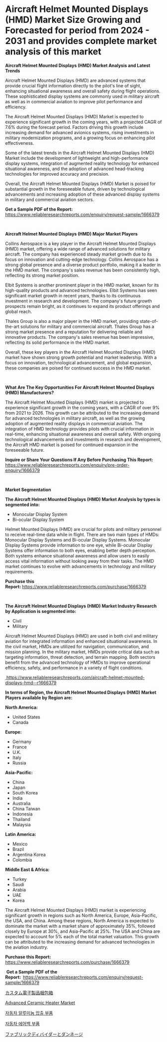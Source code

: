 <p><h1>Aircraft Helmet Mounted Displays (HMD) Market Size Growing and Forecasted for period from 2024 - 2031 and provides complete market analysis of this market</h1></p><p><strong>Aircraft Helmet Mounted Displays (HMD) Market Analysis and Latest Trends</strong></p>
<p><p>Aircraft Helmet Mounted Displays (HMD) are advanced systems that provide crucial flight information directly to the pilot's line of sight, enhancing situational awareness and overall safety during flight operations. These sophisticated display systems are commonly used in military aircraft as well as in commercial aviation to improve pilot performance and efficiency.</p><p>The Aircraft Helmet Mounted Displays (HMD) Market is expected to experience significant growth in the coming years, with a projected CAGR of 7.6% during the forecast period. Factors driving this growth include increasing demand for advanced avionics systems, rising investments in military modernization programs, and a growing focus on enhancing pilot effectiveness.</p><p>Some of the latest trends in the Aircraft Helmet Mounted Displays (HMD) Market include the development of lightweight and high-performance display systems, integration of augmented reality technology for enhanced situational awareness, and the adoption of advanced head-tracking technologies for improved accuracy and precision.</p><p>Overall, the Aircraft Helmet Mounted Displays (HMD) Market is poised for substantial growth in the foreseeable future, driven by technological advancements and increasing adoption of these advanced display systems in military and commercial aviation sectors.</p></p>
<p><strong>Get a Sample PDF of the Report:&nbsp;</strong> <a href="https://www.reliableresearchreports.com/enquiry/request-sample/1666379">https://www.reliableresearchreports.com/enquiry/request-sample/1666379</a></p>
<p>&nbsp;</p>
<p><strong>Aircraft Helmet Mounted Displays (HMD) Major Market Players</strong></p>
<p><p>Collins Aerospace is a key player in the Aircraft Helmet Mounted Displays (HMD) market, offering a wide range of advanced solutions for military aircraft. The company has experienced steady market growth due to its focus on innovation and cutting-edge technology. Collins Aerospace has a strong global presence and a diverse product portfolio, making it a leader in the HMD market. The company's sales revenue has been consistently high, reflecting its strong market position.</p><p>Elbit Systems is another prominent player in the HMD market, known for its high-quality products and advanced technologies. Elbit Systems has seen significant market growth in recent years, thanks to its continuous investment in research and development. The company's future growth prospects remain bright, as it continues to expand its product offerings and global reach.</p><p>Thales Group is also a major player in the HMD market, providing state-of-the-art solutions for military and commercial aircraft. Thales Group has a strong market presence and a reputation for delivering reliable and innovative products. The company's sales revenue has been impressive, reflecting its solid performance in the HMD market.</p><p>Overall, these key players in the Aircraft Helmet Mounted Displays (HMD) market have shown strong growth potential and market leadership. With a focus on innovation, technological advancement, and global expansion, these companies are poised for continued success in the HMD market.</p></p>
<p>&nbsp;</p>
<p><strong>What Are The Key Opportunities For Aircraft Helmet Mounted Displays (HMD) Manufacturers?</strong></p>
<p><p>The Aircraft Helmet Mounted Displays (HMD) market is projected to experience significant growth in the coming years, with a CAGR of over 9% from 2021 to 2026. This growth can be attributed to the increasing demand for advanced technologies in military aircraft, as well as the growing adoption of augmented reality displays in commercial aviation. The integration of HMD technology provides pilots with crucial information in real-time, enhancing situational awareness and overall safety. With ongoing technological advancements and investments in research and development, the Aircraft HMD market is poised for continued expansion in the foreseeable future.</p></p>
<p><strong>Inquire or Share Your Questions If Any Before Purchasing This Report:</strong> <a href="https://www.reliableresearchreports.com/enquiry/pre-order-enquiry/1666379">https://www.reliableresearchreports.com/enquiry/pre-order-enquiry/1666379</a></p>
<p>&nbsp;</p>
<p><strong>Market Segmentation</strong></p>
<p><strong>The Aircraft Helmet Mounted Displays (HMD) Market Analysis by types is segmented into:</strong></p>
<p><ul><li>Monocular Display System</li><li>Bi-ocular Display System</li></ul></p>
<p><p>Helmet Mounted Displays (HMD) are crucial for pilots and military personnel to receive real-time data while in flight. There are two main types of HMDs: Monocular Display Systems and Bi-ocular Display Systems. Monocular Display Systems provide information to one eye, while Bi-ocular Display Systems offer information to both eyes, enabling better depth perception. Both systems enhance situational awareness and allow users to easily access vital information without looking away from their tasks. The HMD market continues to evolve with advancements in technology and military requirements.</p></p>
<p><strong>Purchase this Report:&nbsp;</strong><a href="https://www.reliableresearchreports.com/purchase/1666379">https://www.reliableresearchreports.com/purchase/1666379</a></p>
<p>&nbsp;</p>
<p><strong>The Aircraft Helmet Mounted Displays (HMD) Market Industry Research by Application is segmented into:</strong></p>
<p><ul><li>Civil</li><li>Military</li></ul></p>
<p><p>Aircraft Helmet Mounted Displays (HMD) are used in both civil and military aviation for integrated information and enhanced situational awareness. In the civil market, HMDs are utilized for navigation, communication, and mission planning. In the military market, HMDs provide critical data such as targeting information, threat detection, and terrain mapping. Both sectors benefit from the advanced technology of HMDs to improve operational efficiency, safety, and performance in a variety of flight conditions.</p></p>
<p><a href="https://www.reliableresearchreports.com/aircraft-helmet-mounted-displays-hmd--r1666379">&nbsp;https://www.reliableresearchreports.com/aircraft-helmet-mounted-displays-hmd--r1666379</a></p>
<p><strong>In terms of Region, the Aircraft Helmet Mounted Displays (HMD) Market Players available by Region are:</strong></p>
<p>
    <p> <strong> North America: </strong>
        <ul>
            <li>United States</li>
            <li>Canada</li>
        </ul>
        </p> 
    <p> <strong> Europe: </strong>
        <ul>
            <li>Germany</li>
            <li>France</li>
            <li>U.K.</li>
            <li>Italy</li>
            <li>Russia</li>
        </ul>
        </p> 
    <p> <strong> Asia-Pacific: </strong>
        <ul>
            <li>China</li>
            <li>Japan</li>
            <li>South Korea</li>
            <li>India</li>
            <li>Australia</li>
            <li>China Taiwan</li>
            <li>Indonesia</li>
            <li>Thailand</li>
            <li>Malaysia</li>
        </ul>
        </p> 
    <p> <strong> Latin America: </strong>
        <ul>
            <li>Mexico</li>
            <li>Brazil</li>
            <li>Argentina Korea</li>
            <li>Colombia</li>
        </ul>
        </p> 
    <p> <strong> Middle East & Africa: </strong>
        <ul>
            <li>Turkey</li>
            <li>Saudi</li>
            <li>Arabia</li>
            <li>UAE</li>
            <li>Korea</li>
        </ul>
    </p>
    </p>
<p><p>The Aircraft Helmet Mounted Displays (HMD) market is experiencing significant growth in regions such as North America, Europe, Asia-Pacific, the USA, and China. Among these regions, North America is expected to dominate the market with a market share of approximately 35%, followed closely by Europe at 30%, and Asia-Pacific at 25%. The USA and China are expected to account for 5% each of the total market valuation. This growth can be attributed to the increasing demand for advanced technologies in the aviation industry.</p></p>
<p><strong>Purchase this Report: </strong><a href="https://www.reliableresearchreports.com/purchase/1666379">https://www.reliableresearchreports.com/purchase/1666379</a></p>
<p>&nbsp;<strong>Get a Sample PDF of the Report:&nbsp;&nbsp;</strong><a href="https://www.reliableresearchreports.com/enquiry/request-sample/1666379">https://www.reliableresearchreports.com/enquiry/request-sample/1666379</a></p>
<p><strong></strong></p>
<p><p><a href="https://github.com/BoydYundt1/Market-Research-Report-List-1/blob/main/9057365162286.md">カスタム電子製品梱包箱</a></p><p><a href="https://github.com/abdillahsp58/Market-Research-Report-List-1/blob/main/advanced-ceramic-heater-market.md">Advanced Ceramic Heater Market</a></p><p><a href="https://github.com/crfsywufhm81415/Market-Research-Report-List-2/blob/main/2321035174721.md">자동차 알루미늄 압출 부품</a></p><p><a href="https://github.com/DavidCarter19662022/Market-Research-Report-List-1/blob/main/8732162174720.md">자동차 에어백 부품</a></p><p><a href="https://github.com/dathomson6534/Market-Research-Report-List-2/blob/main/5656976162285.md">ファブリックディバイダーとダンネージ</a></p></p>